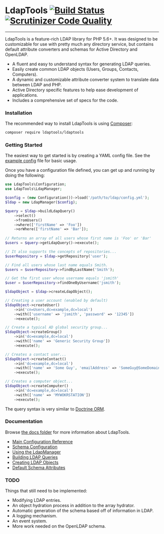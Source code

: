 # LdapTools [![Build Status](https://travis-ci.org/ldaptools/ldaptools.svg)](https://travis-ci.org/ldaptools/ldaptools) [![Scrutinizer Code Quality](https://scrutinizer-ci.com/g/ldaptools/ldaptools/badges/quality-score.png?b=master)](https://scrutinizer-ci.com/g/ldaptools/ldaptools/?branch=master)
-----------

LdapTools is a feature-rich LDAP library for PHP 5.6+. It was designed to be customizable for use with pretty much any 
directory service, but contains default attribute converters and schemas for Active Directory and OpenLDAP. 
 
 * A fluent and easy to understand syntax for generating LDAP queries.
 * Easily create common LDAP objects (Users, Groups, Contacts, Computers).
 * A dynamic and customizable attribute converter system to translate data between LDAP and PHP. 
 * Active Directory specific features to help ease development of applications.
 * Includes a comprehensive set of specs for the code.

### Installation

The recommended way to install LdapTools is using [Composer](http://getcomposer.org/download/):

```bash
composer require ldaptools/ldaptools
```

### Getting Started

The easiest way to get started is by creating a YAML config file. See the [example config](resources/config/example.yml) file for basic usage.

Once you have a configuration file defined, you can get up and running by doing the following:

```php
use LdapTools\Configuration;
use LdapTools\LdapManager;

$config = (new Configuration())->load('/path/to/ldap/config.yml');
$ldap = new LdapManager($config);

$query = $ldap->buildLdapQuery()
    ->select()
    ->fromUsers()
    ->where(['firstName' => 'Foo'])
    ->orWhere(['firstName' => 'Bar']);
    
// Returns an array of all users whose first name is 'Foo' or 'Bar'
$users = $query->getLdapQuery()->execute();

// It also supports the concepts of repositories...
$userRepository = $ldap->getRepository('user');

// Find all users whose last name equals Smith.
$users = $userRepository->findByLastName('Smith');

// Get the first user whose username equals 'jsmith'
$user = $userRepository->findOneByUsername('jsmith');

$ldapObject = $ldap->createLdapObject();

// Creating a user account (enabled by default)
$ldapObject->createUser()
    ->in('cn=Users,dc=example,dc=local')
    ->with(['username' => 'jsmith', 'password' => '12345'])
    ->execute();

// Create a typical AD global security group...
$ldapObject->createGroup()
    ->in('dc=example,dc=local')
    ->with(['name' => 'Generic Security Group'])
    ->execute();

// Creates a contact user...
$ldapObject->createContact()
    ->in('dc=example,dc=local')
    ->with(['name' => 'Some Guy', 'emailAddress' => 'SomeGuy@SomeDomain.com'])
    ->execute();

// Creates a computer object...
$ldapObject->createComputer()
    ->in('dc=example,dc=local')
    ->with(['name' => 'MYWOKRSTATION'])
    ->execute();
```

The query syntax is very similar to [Doctrine ORM](http://www.doctrine-project.org).

### Documentation

Browse [the docs folder](/docs/en) for more information about LdapTools.

* [Main Configuration Reference](/docs/en/reference/main-configuration.md)
* [Schema Configuration](/docs/en/reference/schema-configuration.md)
* [Using the LdapManager](/docs/en/tutorials/using-the-ldap-manager.md)
* [Building LDAP Queries](/docs/en/tutorials/building-ldap-queries.md)
* [Creating LDAP Objects](/docs/en/tutorials/creating-ldap-objects.md)
* [Default Schema Attributes](/docs/en/reference/default-schema-attributes.md)

### TODO

Things that still need to be implemented:

* Modifying LDAP entries.
* An object hydration process in addition to the array hydrator.
* Automatic generation of the schema based off of information in LDAP.
* A logging mechanism.
* An event system.
* More work needed on the OpenLDAP schema.
